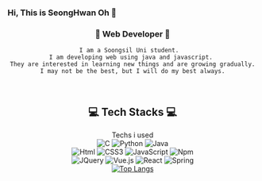 ### Hi, This is SeongHwan Oh 👋

<div align="center">
    
### 🌱 Web Developer 🌱
    
    I am a Soongsil Uni student.  
    I am developing web using java and javascript. 
    They are interested in learning new things and are growing gradually.
    I may not be the best, but I will do my best always.
<br/>
    
 ## 💻 Tech Stacks 💻
    
Techs i used <br/> 
<img alt="C" src="https://img.shields.io/badge/C-A8B9CC.svg?&style=for-the-badge&logo=C&logoColor=white"/> <img alt="Python" src ="https://img.shields.io/badge/Python-3776AB.svg?&style=for-the-badge&logo=Python&logoColor=white"/> <img alt="Java" src ="https://img.shields.io/badge/Java-007396.svg?&style=for-the-badge&logo=Java&logoColor=white"/> </br> <img alt="Html" src ="https://img.shields.io/badge/HTML-E34F26.svg?&style=for-the-badge&logo=HTML5&logoColor=white"/> <img alt="CSS3" src ="https://img.shields.io/badge/CSS3-FF9933.svg?&style=for-the-badge&logo=CSS3&logoColor=white"/>  <img alt="JavaScript" src ="https://img.shields.io/badge/JavaScript-F7DF1E.svg?&style=for-the-badge&logo=JavaScript&logoColor=white"/> <img alt="Npm" src ="https://img.shields.io/badge/npm-CB3837.svg?&style=for-the-badge&logo=npm&logoColor=white"/> <br/> <img alt="JQuery" src ="https://img.shields.io/badge/JQuery-0769AD .svg?&style=for-the-badge&logo=JQuery&logoColor=white"/> <img alt="Vue.js" src ="https://img.shields.io/badge/Vue.js-4FC08D.svg?&style=for-the-badge&logo=Vuejs&logoColor=white"/>  <img alt="React" src ="https://img.shields.io/badge/React-61DAFB.svg?&style=for-the-badge&logo=React&logoColor=white"/>  <img alt="Spring" src ="https://img.shields.io/badge/Spring-6DB33F.svg?&style=for-the-badge&logo=Spring&logoColor=white"/> 
<br/>
[![Top Langs](https://github-readme-stats.vercel.app/api/top-langs/?username=osh0678&layout=compact)](https://github.com/anuraghazra/github-readme-stats)
<br/>
<!--
**osh0678/osh0678** is a ✨ _special_ ✨ repository because its `README.md` (this file) appears on your GitHub profile.
